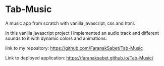 # Tab-Music

A music app from scratch with vanilla javascript, css and html.

In this vanilla javascript project I implemented an audio track and different sounds to it with dynamic colors and animations.

link to my repository:
https://github.com/FaranakSabet/Tab-Music

Link to deployed application:
https://faranaksabet.github.io/Tab-Music/
